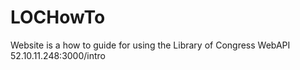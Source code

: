 # LOCHowTo
Website is a how to guide for using the Library of Congress WebAPI
<br>52.10.11.248:3000/intro
